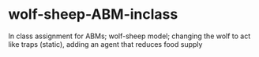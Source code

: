 # wolf-sheep-ABM-inclass
In class assignment for ABMs; wolf-sheep model; changing the wolf to act like traps (static), adding an agent that reduces food supply
